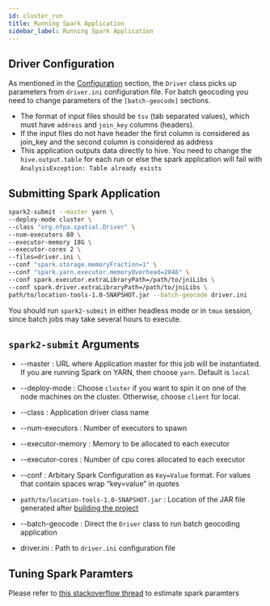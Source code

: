 ```yaml
---
id: cluster_run
title: Running Spark Application
sidebar_label: Running Spark Application
---
```


## Driver Configuration
As mentioned in the [Configuration](config.md) section, the `Driver` class picks up parameters from `driver.ini` configuration file. For batch geocoding you need to change parameters of the `[batch-geocode]` sections.

- The format of input files should be `tsv` (tab separated values), which must have `address` and `join_key` columns (headers).
- If the input files do not have header the first column is considered as join_key and the second column is considered as address
- This application outputs data directly to hive. You need to change the `hive.output.table` for each run or else the spark application will fail with `AnalysisException: Table already exists`

## Submitting Spark Application

```bash
spark2-submit --master yarn \
--deploy-mode cluster \
--class "org.nfpa.spatial.Driver" \
--num-executors 80 \
--executor-memory 18G \
--executor-cores 2 \
--files=driver.ini \
--conf "spark.storage.memoryFraction=1" \
--conf "spark.yarn.executor.memoryOverhead=2048" \
--conf spark.executor.extraLibraryPath=/path/to/jniLibs \
--conf spark.driver.extraLibraryPath=/path/to/jniLibs \
path/to/location-tools-1.0-SNAPSHOT.jar --batch-geocode driver.ini
```

You should run `spark2-submit` in either headless mode or in `tmux` session, since batch jobs may take several hours to execute.

## `spark2-submit` Arguments

- --master : URL where Application master for this job will be instantiated. If you are running Spark on YARN, then choose `yarn`. Default is `local`

- --deploy-mode : Choose `cluster` if you want to spin it on one of the node machines on the cluster. Otherwise, choose `client` for local.

- --class : Application driver class name

- --num-executors : Number of executors to spawn
 
- --executor-memory : Memory to be allocated to each executor

- --executor-cores : Number of cpu cores allocated to each executor

- --conf : Arbitary Spark Configuration as `Key=Value` format. For values that contain spaces wrap “key=value” in quotes
  
- `path/to/location-tools-1.0-SNAPSHOT.jar` : Location of the JAR file generated after [building the project](build.md)
  
- --batch-geocode : Direct the `Driver` class to run batch geocoding application
- driver.ini : Path to `driver.ini` configuration file

## Tuning Spark Paramters

Please refer to [this stackoverflow thread](https://stackoverflow.com/questions/37871194/) to estimate spark paramters
